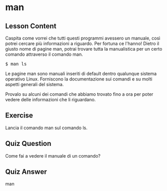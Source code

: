 # man

## Lesson Content

Caspita come vorrei che tutti questi programmi avessero un manuale, così potrei cercare più informazioni a riguardo. Per fortuna ce l'hanno! Dietro il giusto nome di pagine man, potrai trovare tutta la manualistica per un certo comando attraverso il comando man.

<pre>$ man ls</pre>

Le pagine man sono manuali inseriti di default dentro qualunque sistema operativo Linux. Forniscono la documentazione sui comandi e su molti aspetti generali del sistema.

Provalo su alcuni dei comandi che abbiamo trovato fino a ora per poter vedere delle informazioni che li riguardano.

## Exercise

Lancia il comando man sul comando ls.

## Quiz Question

Come fai a vedere il manuale di un comando?

## Quiz Answer

man
